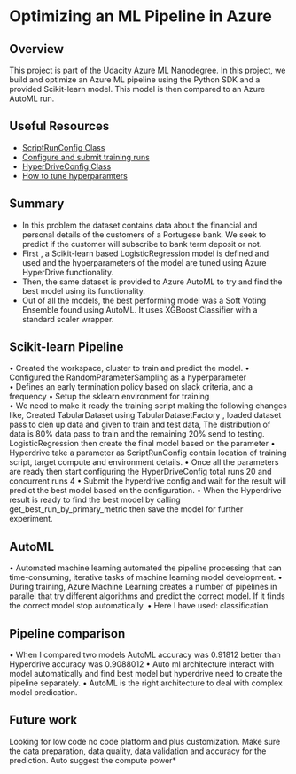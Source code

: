 # Optimizing an ML Pipeline in Azure

## Overview
This project is part of the Udacity Azure ML Nanodegree.
In this project, we build and optimize an Azure ML pipeline using the Python SDK and a provided Scikit-learn model.
This model is then compared to an Azure AutoML run.

## Useful Resources
- [ScriptRunConfig Class](https://docs.microsoft.com/en-us/python/api/azureml-core/azureml.core.scriptrunconfig?view=azure-ml-py)
- [Configure and submit training runs](https://docs.microsoft.com/en-us/azure/machine-learning/how-to-set-up-training-targets)
- [HyperDriveConfig Class](https://docs.microsoft.com/en-us/python/api/azureml-train-core/azureml.train.hyperdrive.hyperdriveconfig?view=azure-ml-py)
- [How to tune hyperparamters](https://docs.microsoft.com/en-us/azure/machine-learning/how-to-tune-hyperparameters)


## Summary
-   In this problem the dataset contains data about the financial and personal details of the customers of a Portugese bank. We seek to predict if the customer will subscribe to bank term deposit or not.
-   First , a Scikit-learn based LogisticRegression model is defined and used and the hyperparameters of the model are tuned using Azure HyperDrive functionality.
-   Then, the same dataset is provided to Azure AutoML to try and find the best model using its functionality.
-   Out of all the models, the best performing model was a Soft Voting Ensemble found using AutoML. It uses XGBoost Classifier with a standard scaler wrapper.

## Scikit-learn Pipeline
•	Created the workspace, cluster to train and predict the model.
•	Configured the RandomParameterSampling as a hyperparameter  
•	Defines an early termination policy based on slack criteria, and a frequency
•	Setup the sklearn environment for training  
•	We need to make it ready the training script making the following changes like, Created TabularDataset using TabularDatasetFactory , loaded dataset pass to clen up data and given to train and test data, The distribution of data is 80% data pass to train and the remaining 20% send to testing. LogisticRegression then create the final model based on the parameter
•	Hyperdrive take a parameter as ScriptRunConfig contain location of training script, target compute and environment details.
•	Once all the parameters are ready then start configuring the HyperDriveConfig total runs 20 and concurrent runs 4
•	Submit the hyperdrive config and wait for the result will predict the best model based on the configuration.
•	When the Hyperdrive result is ready to find the best model by calling get_best_run_by_primary_metric then save the model for further experiment.


## AutoML
•	Automated machine learning automated the pipeline processing that can time-consuming, iterative tasks of machine learning model development.
•	During training, Azure Machine Learning creates a number of pipelines in parallel that try different algorithms and predict the correct model. If it finds the correct model stop automatically.
•	Here I have used: classification


## Pipeline comparison
•	When I compared two models AutoML accuracy was 0.91812 better than Hyperdrive accuracy was 0.9088012
•	Auto ml architecture interact with model automatically and find best model but hyperdrive need to create the pipeline separately.
•	AutoML is the right architecture to deal with complex model predication.

## Future work
Looking for low code no code platform and plus customization. Make sure the data preparation, data quality, data validation and accuracy for the prediction. Auto suggest the compute power*

